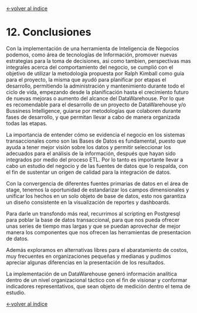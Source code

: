 [<-volver al índice](../README.md#indice)

# 12. Conclusiones

Con la implementación de una herramienta de Inteligencia de Negocios podemos, como área de tecnologías de Información, promover nuevas estrategias para la toma de decisiones, asi como tambien, perspectivas mas integrales acerca del comportamiento del negocio, se cumplió con el objetivo de utilizar la metodología propuesta por Ralph Kimball como guía para el proyecto, la misma que ayudó para planificar por etapas el desarrollo, permitiendo la administración y mantenimiento durante todo el ciclo de vida, empezando desde la planificación hasta el crecimiento futuro de nuevas mejoras o aumento del alcance del DataWarehouse. Por lo que es recomendable para el desarrollo de un proyecto de DataWarehouse y/o Bussiness Intelligence, guiarse por metodologías que colaboren durante fases de desarrollo, y que permitan llevar a cabo de manera organizada todas las etapas.

La importancia de entender cómo se evidencia el negocio en los sistemas transaccionales como son las Bases de Datos es fundamental, puesto que ayuda a tener mejor visión sobre los datos y permitir seleccionar los adecuados para el análisis de la información, después que hayan sido integrados por medio del proceso ETL. Por lo tanto es importante llevar a cabo un estudio del negocio y de las fuentes de datos que lo respalda, con el fin de sustentar un origen de calidad para la integración de datos.

Con la convergencia de diferentes fuentes primarias de datos  en el área de stage, tenemos la oportunidad de estandarizar los campos dimensionales y unificar los hechos en un solo objeto de base de datos, esto nos garantiza un diseño consistente en la visualización de reportes y dashboards.

Para darle un transfondo más real, recurrimos al scripting en Postgresql para poblar la base de datos transaccional, para que nos pueda ofrecer unas series de tiempo mas largas y que se puedan aprovechar de mejor manera los componentes que nos ofrecen las herramientas de presentacion de datos.

Además exploramos en alternativas libres para el abaratamiento de costos, muy frecuentes en organizaciones pequeñas y medianas y pudimos apreciar algunas diferencias en la presentación de los resultados.

La implementación de un DataWarehouse generó información analítica dentro de un nivel organizacional táctico con el fin de visionar y conformar indicadores representativos, que sean objeto de medición dentro el tema de estudio.





[<-volver al índice](../README.md#indice)
